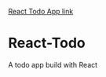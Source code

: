 [React Todo App link](https://luhar63.github.io/ReactTodo/)
# React-Todo

A todo app build with React
